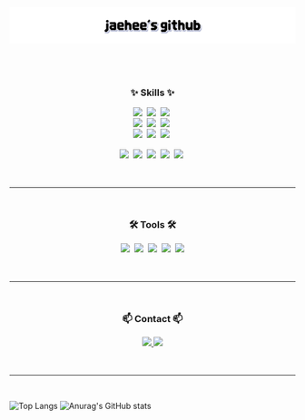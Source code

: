 <div align="center">
  <img src="https://github.com/beanbeeean/beanbeeean/blob/main/assets/title.png" />&nbsp
</div>
<br>
<br>
<h3 align="center">✨ Skills ✨</h3>
<div align="center">
  <img src="https://img.shields.io/badge/React-20232A?style=for-the-badge&logo=react&logoColor=61DAFB" />&nbsp
  <img src="https://img.shields.io/badge/Vue.js-35495E?style=for-the-badge&logo=vue.js&logoColor=4FC08D" />&nbsp
  <img src="https://img.shields.io/badge/JavaScript-F7DF1E?style=for-the-badge&logo=JavaScript&logoColor=white" />&nbsp
</div>

<div align="center">
  <img src="https://img.shields.io/badge/HTML5-E34F26?style=for-the-badge&logo=html5&logoColor=white" />&nbsp
  <img src="https://img.shields.io/badge/CSS3-1572B6?style=for-the-badge&logo=css3&logoColor=white" />&nbsp
  <img src="https://img.shields.io/badge/jQuery-0769AD?style=for-the-badge&logo=jquery&logoColor=white" />&nbsp
</div>

<div align="center">
  <img src="https://img.shields.io/badge/Bootstrap-563D7C?style=for-the-badge&logo=bootstrap&logoColor=white" />&nbsp
  <img src="https://img.shields.io/badge/Material--UI-0081CB?style=for-the-badge&logo=material-ui&logoColor=white" />&nbsp
  <img src="https://img.shields.io/badge/styled--components-DB7093?style=for-the-badge&logo=styled-components&logoColor=white" />&nbsp
</div>
<br>

<div align="center">
  <img src="https://img.shields.io/badge/Java-ED8B00?style=for-the-badge&logo=openjdk&logoColor=white" />&nbsp
  <img src="https://img.shields.io/badge/Spring-6DB33F?style=for-the-badge&logo=spring&logoColor=white" />&nbsp
  <img src="https://img.shields.io/badge/Python-14354C?style=for-the-badge&logo=python&logoColor=white" />&nbsp
  <img src="https://img.shields.io/badge/Flask-000000?style=for-the-badge&logo=flask&logoColor=white" />&nbsp
  <img src="https://img.shields.io/badge/MySQL-00000F?style=for-the-badge&logo=mysql&logoColor=white" />&nbsp
</div>

<br>
<br>

<hr>

<br>

<h3 align="center">🛠 Tools 🛠</h3>
<div align="center">
  <img src="https://img.shields.io/badge/git-F05033.svg?style=for-the-badge&logo=git&logoColor=white" />&nbsp
  <img src="https://img.shields.io/badge/github-181717.svg?style=for-the-badge&logo=github&logoColor=white" />&nbsp
  <img src="https://img.shields.io/badge/VSCode-2C2C32.svg?style=for-the-badge&logo=visual-studio-code&logoColor=22ABF3" />&nbsp
  <img src="https://img.shields.io/badge/IntelliJ_IDEA-000000.svg?style=for-the-badge&logo=intellij-idea&logoColor=white3" />&nbsp
  <img src="https://img.shields.io/badge/Cursor-000000.svg?style=for-the-badge&logo=cursor&logoColor=white" />
</div>

<br>
<br>

<hr>
<br>
<h3 align="center">📫 Contact 📫</h3>
<div align="center">
  <a href="https://velog.io/@beanbeeean">
    <img src="https://img.shields.io/badge/Velog-1EBC8F?style=for-the-badge&logo=velog&logoColor=white" />
  </a>
  <a href="mailto:beanbeeean@gmail.com">
    <img src="https://img.shields.io/badge/Gmail-D14836?style=for-the-badge&logo=gmail&logoColor=white&link=beanbeeean@gmail.com"/>
  </a>
</div>

<br>
<br>

<hr>
<br>

![Top Langs](https://github-readme-stats.vercel.app/api/top-langs/?username=beanbeeean)
![Anurag's GitHub stats](https://github-readme-stats.vercel.app/api?username=beanbeeean&show_icons=true&theme=transparent)
<!--
**beanbeeean/beanbeeean** is a ✨ _special_ ✨ repository because its `README.md` (this file) appears on your GitHub profile.

Here are some ideas to get you started:

- 🔭 I’m currently working on ...
- 🌱 I’m currently learning ...
- 👯 I’m looking to collaborate on ...
- 🤔 I’m looking for help with ...
- 💬 Ask me about ...
- 📫 How to reach me: ...
- 😄 Pronouns: ...
- ⚡ Fun fact: ...
-->
